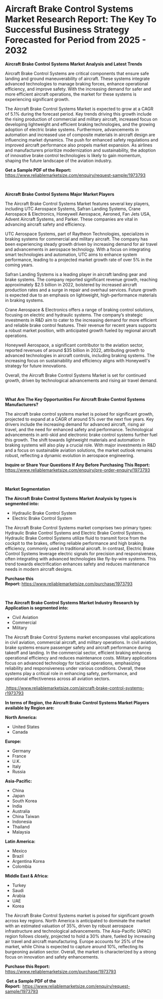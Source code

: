 <p><h1>Aircraft Brake Control Systems Market Research Report: The Key To Successful Business Strategy Forecasted for Period from 2025 - 2032</h1></p><p><strong>Aircraft Brake Control Systems Market Analysis and Latest Trends</strong></p>
<p><p>Aircraft Brake Control Systems are critical components that ensure safe landing and ground maneuverability of aircraft. These systems integrate advanced technologies to manage braking forces, enhance operational efficiency, and improve safety. With the increasing demand for safer and more efficient aircraft operations, the market for these systems is experiencing significant growth.</p><p>The Aircraft Brake Control Systems Market is expected to grow at a CAGR of 5.1% during the forecast period. Key trends driving this growth include the rising production of commercial and military aircraft, increased focus on developing lightweight and efficient braking technologies, and the growing adoption of electric brake systems. Furthermore, advancements in automation and increased use of composite materials in aircraft design are influencing market dynamics. The push for enhanced safety regulations and improved aircraft performance also propels market expansion. As airlines and manufacturers prioritize modernization and sustainability, the adoption of innovative brake control technologies is likely to gain momentum, shaping the future landscape of the aviation industry.</p></p>
<p><strong>Get a Sample PDF of the Report:&nbsp;</strong> <a href="https://www.reliablemarketsize.com/enquiry/request-sample/1973793?utm_campaign=3575&utm_medium=2&utm_source=Github&utm_content=ia&utm_term=12042025&utm_id=aircraft-brake-control-systems">https://www.reliablemarketsize.com/enquiry/request-sample/1973793</a></p>
<p>&nbsp;</p>
<p><strong>Aircraft Brake Control Systems Major Market Players</strong></p>
<p><p>The Aircraft Brake Control Systems Market features several key players, including UTC Aerospace Systems, Safran Landing Systems, Crane Aerospace & Electronics, Honeywell Aerospace, Aeroned, Fan Jets USA, Advent Aircraft Systems, and Parker. These companies are vital in advancing aircraft safety and efficiency.</p><p>UTC Aerospace Systems, part of Raytheon Technologies, specializes in braking systems for commercial and military aircraft. The company has been experiencing steady growth driven by increasing demand for air travel and advancements in aerospace technology. With a focus on integrating smart technologies and automation, UTC aims to enhance system performance, leading to a projected market growth rate of over 5% in the coming years.</p><p>Safran Landing Systems is a leading player in aircraft landing gear and brake systems. The company reported significant revenue growth, reaching approximately $2.5 billion in 2022, bolstered by increased aircraft production rates and a surge in repair and overhaul services. Future growth is expected due to an emphasis on lightweight, high-performance materials in braking systems.</p><p>Crane Aerospace & Electronics offers a range of braking control solutions, focusing on electric and hydraulic systems. The company’s strategic investments in R&D aim to cater to the increasing demand for more efficient and reliable brake control features. Their revenue for recent years supports a robust market position, with anticipated growth fueled by regional aircraft operations.</p><p>Honeywell Aerospace, a significant contributor to the aviation sector, reported revenues of around $35 billion in 2022, attributing growth to advanced technologies in aircraft controls, including braking systems. The increasing focus on sustainability and efficiency aligns with Honeywell's strategy for future innovations.</p><p>Overall, the Aircraft Brake Control Systems Market is set for continued growth, driven by technological advancements and rising air travel demand.</p></p>
<p>&nbsp;</p>
<p><strong>What Are The Key Opportunities For Aircraft Brake Control Systems Manufacturers?</strong></p>
<p><p>The aircraft brake control systems market is poised for significant growth, projected to expand at a CAGR of around 5% over the next five years. Key drivers include the increasing demand for advanced aircraft, rising air travel, and the need for enhanced safety and performance. Technological advancements in anti-skid and electronic brake control systems further fuel this growth. The shift towards lightweight materials and automation in braking systems will also play a crucial role. With major investments in R&D and a focus on sustainable aviation solutions, the market outlook remains robust, reflecting a dynamic evolution in aerospace engineering.</p></p>
<p><strong>Inquire or Share Your Questions If Any Before Purchasing This Report:</strong> <a href="https://www.reliablemarketsize.com/enquiry/pre-order-enquiry/1973793?utm_campaign=3575&utm_medium=2&utm_source=Github&utm_content=ia&utm_term=12042025&utm_id=aircraft-brake-control-systems">https://www.reliablemarketsize.com/enquiry/pre-order-enquiry/1973793</a></p>
<p>&nbsp;</p>
<p><strong>Market Segmentation</strong></p>
<p><strong>The Aircraft Brake Control Systems Market Analysis by types is segmented into:</strong></p>
<p><ul><li>Hydraulic Brake Control System</li><li>Electric Brake Control System</li></ul></p>
<p><p>The Aircraft Brake Control Systems market comprises two primary types: Hydraulic Brake Control Systems and Electric Brake Control Systems. Hydraulic Brake Control Systems utilize fluid to transmit force from the cockpit to the brakes, offering reliable performance and high braking efficiency, commonly used in traditional aircraft. In contrast, Electric Brake Control Systems leverage electric signals for precision and responsiveness, often integrating with advanced technologies like fly-by-wire systems. This trend towards electrification enhances safety and reduces maintenance needs in modern aircraft designs.</p></p>
<p><strong>Purchase this Report:&nbsp;</strong><a href="https://www.reliablemarketsize.com/purchase/1973793?utm_campaign=3575&utm_medium=2&utm_source=Github&utm_content=ia&utm_term=12042025&utm_id=aircraft-brake-control-systems">https://www.reliablemarketsize.com/purchase/1973793</a></p>
<p>&nbsp;</p>
<p><strong>The Aircraft Brake Control Systems Market Industry Research by Application is segmented into:</strong></p>
<p><ul><li>Civil Aviation</li><li>Commercial</li><li>Military</li></ul></p>
<p><p>The Aircraft Brake Control Systems market encompasses vital applications in civil aviation, commercial aircraft, and military operations. In civil aviation, brake systems ensure passenger safety and aircraft performance during takeoff and landing. In the commercial sector, efficient braking enhances operational efficiency and reduces maintenance costs. Military applications focus on advanced technology for tactical operations, emphasizing reliability and responsiveness under various conditions. Overall, these systems play a critical role in enhancing safety, performance, and operational effectiveness across all aviation sectors.</p></p>
<p><a href="https://www.reliablemarketsize.com/aircraft-brake-control-systems-r1973793?utm_campaign=3575&utm_medium=2&utm_source=Github&utm_content=ia&utm_term=12042025&utm_id=aircraft-brake-control-systems">&nbsp;https://www.reliablemarketsize.com/aircraft-brake-control-systems-r1973793</a></p>
<p><strong>In terms of Region, the Aircraft Brake Control Systems Market Players available by Region are:</strong></p>
<p>
    <p> <strong> North America: </strong>
        <ul>
            <li>United States</li>
            <li>Canada</li>
        </ul>
        </p> 
    <p> <strong> Europe: </strong>
        <ul>
            <li>Germany</li>
            <li>France</li>
            <li>U.K.</li>
            <li>Italy</li>
            <li>Russia</li>
        </ul>
        </p> 
    <p> <strong> Asia-Pacific: </strong>
        <ul>
            <li>China</li>
            <li>Japan</li>
            <li>South Korea</li>
            <li>India</li>
            <li>Australia</li>
            <li>China Taiwan</li>
            <li>Indonesia</li>
            <li>Thailand</li>
            <li>Malaysia</li>
        </ul>
        </p> 
    <p> <strong> Latin America: </strong>
        <ul>
            <li>Mexico</li>
            <li>Brazil</li>
            <li>Argentina Korea</li>
            <li>Colombia</li>
        </ul>
        </p> 
    <p> <strong> Middle East & Africa: </strong>
        <ul>
            <li>Turkey</li>
            <li>Saudi</li>
            <li>Arabia</li>
            <li>UAE</li>
            <li>Korea</li>
        </ul>
    </p>
    </p>
<p><p>The Aircraft Brake Control Systems market is poised for significant growth across key regions. North America is anticipated to dominate the market with an estimated valuation of 35%, driven by robust aerospace infrastructure and technological advancements. The Asia-Pacific (APAC) region follows closely, projected to hold a 30% share, fueled by increasing air travel and aircraft manufacturing. Europe accounts for 25% of the market, while China is expected to capture around 10%, reflecting its burgeoning aviation sector. Overall, the market is characterized by a strong focus on innovation and safety enhancements.</p></p>
<p><strong>Purchase this Report: </strong><a href="https://www.reliablemarketsize.com/purchase/1973793?utm_campaign=3575&utm_medium=2&utm_source=Github&utm_content=ia&utm_term=12042025&utm_id=aircraft-brake-control-systems">https://www.reliablemarketsize.com/purchase/1973793</a></p>
<p>&nbsp;<strong>Get a Sample PDF of the Report:&nbsp;&nbsp;</strong><a href="https://www.reliablemarketsize.com/enquiry/request-sample/1973793?utm_campaign=3575&utm_medium=2&utm_source=Github&utm_content=ia&utm_term=12042025&utm_id=aircraft-brake-control-systems">https://www.reliablemarketsize.com/enquiry/request-sample/1973793</a></p>
<p><strong></strong></p>
<p><p></p><p></p><p></p></p>
